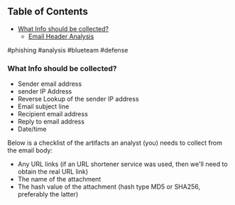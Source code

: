 ## Table of Contents

- [What Info should be collected?](#What\Info\should\be\collected?)
    - [Email Header Analysis](#Email\Header\Analysis)

#phishing #analysis #blueteam #defense
### What Info should be collected?
- Sender email address
- sender IP Address
- Reverse Lookup of the sender IP address
- Email subject line
- Recipient email address
- Reply to email address
- Date/time

Below is a checklist of the artifacts an analyst (you) needs to collect from the email body:

- Any URL links (if an URL shortener service was used, then we'll need to obtain the real URL link)
- The name of the attachment
- The hash value of the attachment (hash type MD5 or SHA256, preferably the latter)


